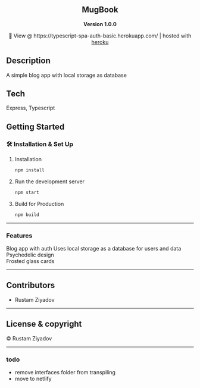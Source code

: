 <div align="center">
  <h2>MugBook</h2>
  <strong>Version 1.0.0</strong>
</div>

<p align="center">
  🚀 View @ https://typescript-spa-auth-basic.herokuapp.com/ | hosted with <a href="https://id.heroku.com/">heroku</a>
</p>

<p align="center">
  
</p>

<!-- <div align="center">
  <img src="https://github.com/zyderus/portfolio/blob/main/public/assets/images/tron.png" width="100%">
</div> -->

## Description
A simple blog app with local storage as database

## Tech
Express, Typescript

## Getting Started

### 🛠 Installation & Set Up

1. Installation

   ```sh
   npm install
   ```

2. Run the development server

   ```sh
   npm start
   ```

3. Build for Production

   ```sh
   npm build
   ```
   
---

### Features
Blog app with auth
Uses local storage as a database for users and data  
Psychedelic design  
Frosted glass cards
   
---

## Contributors

- Rustam Ziyadov

---

## License & copyright

&copy; Rustam Ziyadov

---



### todo

- remove interfaces folder from transpiling
- move to netlify
